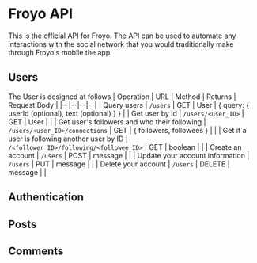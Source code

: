 # Froyo API
This is the official API for Froyo. The API can be used to automate any interactions with the social network that you would traditionally make through Froyo's mobile the app.
## Users
The User is designed at follows
| Operation | URL | Method | Returns | Request Body |
|--|--|--|--|
| Query users | `/users` | GET | User | { query: { userId (optional), text (optional) } } |
| Get user by id | `/users/<user_ID>` | GET | User |  |
| Get user's followers and who their following | `/users/<user_ID>/connections` | GET | { followers, followees } |  |
| Get if a user is following another user by ID | `/<follower_ID>/following/<followee_ID>` | GET | boolean |  |
| Create an account | `/users` | POST | message |  |
| Update your account information | `/users` | PUT | message |  |
| Delete your account | `/users` | DELETE | message |  |
## Authentication
## Posts
## Comments
